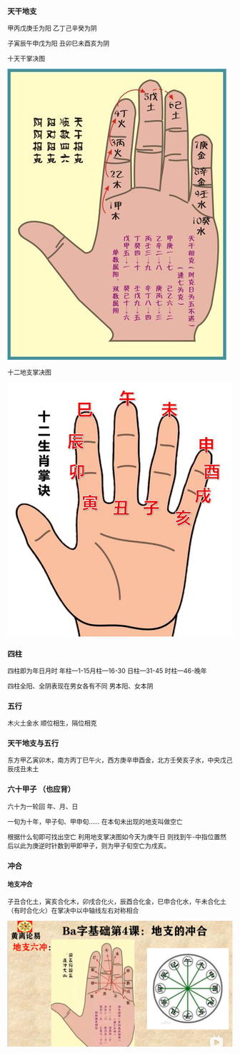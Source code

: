 ### 天干地支

甲丙戊庚壬为阳 乙丁己辛癸为阴

子寅辰午申戊为阳 丑卯巳未酉亥为阴

十天干掌决图

![十天干掌决图](../assets/基础/十天干掌决图.jpeg)

十二地支掌决图

![十二地支掌决图](../assets/基础/十二地支掌决图.jpg)

### 四柱

四柱即为年日月时 年柱—1-15月柱—16-30 日柱—31-45 时柱—46-晚年

四柱全阳、全阴表现在男女各有不同 男本阳、女本阴

### 五行

木火土金水 顺位相生，隔位相克

### 天干地支与五行

东方甲乙寅卯木，南方丙丁巳午火，西方庚辛申酉金，北方壬癸亥子水，中央戊己辰戌丑未土

### 六十甲子 （也应背）

六十为一轮回 年、月、日

一旬为十年，甲子旬、甲申旬…… 在本旬未出现的地支叫做空亡

根据什么旬即可找出空亡 利用地支掌决图如今天为庚午日 则找到午-中指位置然后以此为庚逆时针数到甲即甲子，则为甲子旬空亡为戌亥。

### 冲合

#### 地支冲合

子丑合化土，寅亥合化木，卯戌合化火，辰酉合化金，巳申合化水，午未合化土（有时合化火）在掌决中以中轴线左右对称相合



![地支六冲](../assets/基础/地支六冲.png)